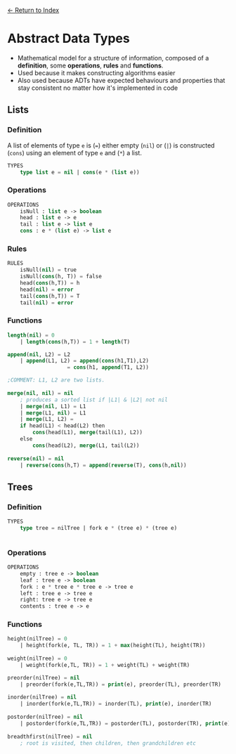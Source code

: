 [← Return to Index]()

# Abstract Data Types

- Mathematical model for a structure of information, composed of a **definition**, some **operations**, **rules** and **functions**.
- Used because it makes constructing algorithms easier
- Also used because ADTs have expected behaviours and properties that stay consistent no matter how it's implemented in code

## Lists

### Definition

A list of elements of type `e` is (`=`) either empty (`nil`) or (`|`) is constructed (`cons`) using an element of type `e` and (`*`) a list.

```lisp
TYPES
    type list e = nil | cons(e * (list e))
```

### Operations

```lisp
OPERATIONS
    isNull : list e -> boolean
    head : list e -> e
    tail : list e -> list e
    cons : e * (list e) -> list e
```

### Rules

```lisp
RULES
    isNull(nil) = true
    isNull(cons(h, T)) = false
    head(cons(h,T)) = h
    head(nil) = error
    tail(cons(h,T)) = T
    tail(nil) = error
```

### Functions

```lisp
length(nil) = 0 
    | length(cons(h,T)) = 1 + length(T)

append(nil, L2) = L2
    | append(L1, L2) = append(cons(h1,T1),L2)
                   = cons(h1, append(T1, L2))

;COMMENT: L1, L2 are two lists.
                         
merge(nil, nil) = nil
	; produces a sorted list if |L1| & |L2| not nil
    | merge(nil, L1) = L1
    | merge(L1, nil) = L1
    | merge(L1, L2) = 
    if head(L1) < head(L2) then
        cons(head(L1), merge(tail(L1), L2))
    else
        cons(head(L2), merge(L1, tail(L2))
        
reverse(nil) = nil
    | reverse(cons(h,T) = append(reverse(T), cons(h,nil))
```

## Trees

### Definition

```lisp
TYPES
    type tree = nilTree | fork e * (tree e) * (tree e)
    
```

### Operations
   
```lisp
OPERATIONS
    empty : tree e -> boolean
    leaf : tree e -> boolean
    fork : e * tree e * tree e -> tree e
    left : tree e -> tree e
    right: tree e -> tree e
    contents : tree e -> e
```

### Functions

``` lisp
height(nilTree) = 0
    | height(fork(e, TL, TR)) = 1 + max(height(TL), height(TR))
    
weight(nilTree) = 0
    | weight(fork(e,TL, TR)) = 1 + weight(TL) + weight(TR) 

preorder(nilTree) = nil
	| preorder(fork(e,TL,TR)) = print(e), preorder(TL), preorder(TR)
	
inorder(nilTree) = nil
	| inorder(fork(e,TL,TR)) = inorder(TL), print(e), inorder(TR)
	
postorder(nilTree) = nil
	| postorder(fork(e,TL,TR)) = postorder(TL), postorder(TR), print(e)
	
breadthfirst(nilTree) = nil
	; root is visited, then children, then grandchildren etc
```
